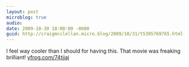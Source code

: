 ```yaml
---
layout: post
microblog: true
audio: 
date: 2009-10-30 18:00:00 -0600
guid: http://craigmcclellan.micro.blog/2009/10/31/t5305769765.html
---
```

I feel way cooler than I should for having this. That movie was freaking brilliant! [yfrog.com/74tjjaj](http://yfrog.com/74tjjaj)
